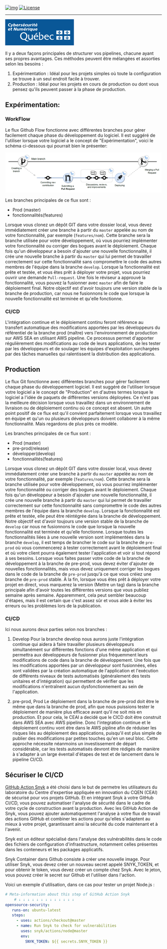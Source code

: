 <!-- ENTETE -->
[![img](https://img.shields.io/badge/Lifecycle-Experimental-339999)](https://www.quebec.ca/gouv/politiques-orientations/vitrine-numeriqc/accompagnement-des-organismes-publics/demarche-conception-services-numeriques)
[![License](https://img.shields.io/badge/Licence-LiLiQ--R-blue)](LICENSE_FR)

---

<div>
    <img src="https://github.com/CQEN-QDCE/.github/blob/main/images/mcn.png">
</div>
<!-- FIN ENTETE -->

Il y a deux façons principales de structurer vos pipelines, chacune ayant ses propres avantages. Ces méthodes peuvent être mélangées et assorties selon les besoins :

1. Expérimentation : Idéal pour les projets simples où toute la configuration se trouve à un seul endroit facile à trouver.
2. Production : Idéal pour les projets en cours de production ou dont vous pensez qu'ils peuvent passer à la phase de production.

## Expérimentation:

### WorkFlow

Le flux Github Flow fonctionne avec différentes branches pour gérer facilement chaque phase du développement du logiciel. Il est suggéré de l'utiliser lorsque votre logiciel a le concept de "Expérimentation", voici le schéma ci-dessous qui pourrait bien le présenter:

![Github WorkFlow](./images/github_workflow.png)

Les branches principales de ce flux sont :

- Prod (master)
- fonctionnalités(features)

Lorsque vous clonez un dépôt GIT dans votre dossier local, vous devez immédiatement créer une branche à partir du `master` appelée au nom de votre fonctionnalité, par exemple (`features/nom`). Cette branche sera la branche utilisée pour votre développement, où vous pourriez implémenter votre  fonctionnalité ou corriger des bogues avant le déploiement. Chaque fois qu'un développeur a besoin d'ajouter une nouvelle fonctionnalité, il crée une nouvelle branche à partir du `master` qui lui permet de travailler correctement sur cette fonctionnalité sans compromettre le code des autres membres de l'équipe dans la branche `develop`.
Lorsque la fonctionnalité est prête et testée, et vous êtes prêt à déployer votre projet, vous pourriez ouvrir une demande `Pull-request`. Une fois le réviseur a approuvé la fonctionnalité, vous pouvez la fusionner avec `master` afin de faire le déploiement final. 
Notre objectif est d'avoir toujours une version stable de la branche de production, car nous ne fusionnons le code que lorsque la nouvelle fonctionnalité est terminée et qu'elle fonctionne.

### CI/CD
L'intégration continue et le déploiement continu feront référence au transfert automatique des modifications apportées par les développeurs du référentiel de la branche prod (maître) vers l'environnement de production sur AWS SEA en utilisant AWS pipeline. Ce processus permet d'apporter régulièrement des modifications au code de leurs applications, de les tester par les développeurs et de soulager les équipes d'exploitation surchargées par des tâches manuelles qui ralentissent la distribution des applications.


## Production

Le flux Git fonctionne avec différentes branches pour gérer facilement chaque phase du développement logiciel. Il est suggéré de l'utiliser lorsque votre logiciel a le concept de "Production" en d'autres termes lorsque le logiciel a l'idée de paquets de différentes versions déployées. Ce n'est pas la meilleure décision lorsque vous travaillez dans un environnement de livraison ou de déploiement continu où ce concept est absent.
Un autre point positif de ce flux est qu'il convient parfaitement lorsque vous travaillez en équipe et qu'un ou plusieurs développeurs doivent collaborer à la même fonctionnalité.
Mais regardons de plus près ce modèle.

Les branches principales de ce flux sont :

- Prod (master)
- pre-prod(release)
- développer(develop)
- fonctionnalités(features)

Lorsque vous clonez un dépôt GIT dans votre dossier local, vous devez immédiatement créer une branche à partir du `master` appelée au nom de votre fonctionnalité, par exemple (`features/nom`). Cette branche sera la branche utilisée pour votre développement, où vous pourriez implémenter votre  fonctionnalité ou corriger des bogues avant le déploiement. Chaque fois qu'un développeur a besoin d'ajouter une nouvelle fonctionnalité, il crée une nouvelle branche à partir du `master` qui lui permet de travailler correctement sur cette fonctionnalité sans compromettre le code des autres membres de l'équipe dans la branche `develop`.
Lorsque la fonctionnalité est prête et testée, elle peut être réintégrée dans la branche de développement. Notre objectif est d'avoir toujours une version stable de la branche de `develop` car nous ne fusionnons le code que lorsque la nouvelle fonctionnalité est terminée et qu'elle fonctionne.
Lorsque toutes les fonctionnalités liées à une nouvelle version sont implémentées dans la branche `develop`, il est temps de brancher le code sur la branche de `pre-prod` où vous commencerez à tester correctement avant le déploiement final et où votre client pourra également tester l'application et voir si tout répond à ses besoins.
Lorsque vous faites passer votre code de la branche de développement à la branche de pre-prod, vous devez éviter d'ajouter de nouvelles fonctionnalités, mais vous devez uniquement corriger les bogues dans le code de la branche de `pre-prod` jusqu'à ce que vous créiez une branche de `pre-prod` stable.
À la fin, lorsque vous êtes prêt à déployer votre projet en direct, vous marquerez la version (Mettre un tag) dans la branche principale afin d'avoir toutes les différentes versions que vous publiez semaine après semaine.
Apparemment, cela peut sembler beaucoup d'étapes, mais il est certain que c'est assez sûr et vous aide à éviter les erreurs ou les problèmes lors de la publication.

### CI/CD
Ici nous aurons deux parties selon nos branches :

1. Develop
Pour la branche develop nous aurons juste l'intégration continue qui aidera à faire travailler plusieurs développeurs simultanément sur différentes fonctions d'une même application et qui permettra aux développeurs de fusionner plus fréquemment leurs modifications de code dans la branche de développement. Une fois que les modifications apportées par un développeur sont fusionnées, elles sont validées par la création automatique de l'application et l'exécution de différents niveaux de tests automatisés (généralement des tests unitaires et d'intégration) qui permettent de vérifier que les modifications n'entraînent aucun dysfonctionnement au sein de l'application.

2. pre-prod, Prod
Le déploiement dans la branche de pre-prod doit être le même que dans la branche de prod, afin que nous puissions tester le déploiement de manière plus efficace avant qu'il ne soit mis en production.
Et pour cela, le CEAI a decidé que le CICD doit être construit dans AWS SEA avec AWS pipeline.
Donc l'integration continue et le déploiement continu vont étre dans le AWS pipline afin de réduiser les risques liés au déploiement des applications, puisqu'il est plus simple de publier des modifications par petites touches qu'en un seul bloc. Cette approche nécessite néanmoins un investissement de départ considérable, car les tests automatisés devront être rédigés de manière à s'adapter à un large éventail d'étapes de test et de lancement dans le pipeline CI/CD.

## Sécuriser le CI/CD

[GitHub Action Snyk](https://github.com/marketplace/actions/snyk) a été choisi dans le but de permetre les utilisateurs du laboratoire du Centre d'expertise appliquée en innovation du CQEN (CEAI) de sécurisé pour vos projets GitHub. Et en intégrant Snyk à votre GitHub CI/CD, vous pouvez automatiser l'analyse de sécurité dans le cadre de votre cycle de construction avant la production. Avec les GitHub Action de Snyk, vous pouvez ajouter automatiquement l'analyse à votre flux de travail des actions GitHub et combiner les actions pour qu'elles s'adaptent au mieux à votre projet, garantissant ainsi la sécurité du code maintenant et à l'avenir. 

Snyk est un éditeur spécialisé dans l'analyse des vulnérabilités dans le code des fichiers de configuration d'infrastructure, notamment celles présentes dans les conteneurs et les packages applicatifs.

Snyk Container dans Github consiste à créer une nouvelle image. Pour utiliser Snyk, vous devez créer un nouveau secret appelé SNYK_TOKEN, et pour obtenir le token, vous devez créer un compte chez Snyk. Avec le jeton, vous pouvez créer le secret sur Github et l'utiliser dans l'action.

Voici un exemple d'utilisation, dans ce cas pour tester un projet Node.js :

```yml
# Meta-information about this step of GitHub Action Snyk
    # ↓ ↓ ↓ ↓ ↓ ↓ ↓ ↓ ↓ ↓ ↓ ↓ ↓ 
opensource-security:
   runs-on: ubuntu-latest
   steps:
     - uses: actions/checkout@master
     - name: Run Snyk to check for vulnerabilities
       uses: snyk/actions/node@master
       env:
         SNYK_TOKEN: ${{ secrets.SNYK_TOKEN }}
```
